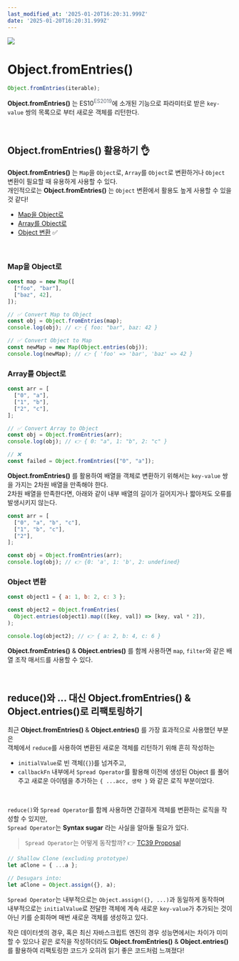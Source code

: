 ```yaml
---
last_modified_at: '2025-01-20T16:20:31.999Z'
date: '2025-01-20T16:20:31.999Z'
---
```

<img src="https://img.shields.io/badge/ES10-F7DF1E?style=for-the-badge&logoColor=#1f2328"> 

# Object.fromEntries() 
```js
Object.fromEntries(iterable);
```
**Object.fromEntries()** 는 ES10<sup style="color: #656D76">ES2019</sup>에 소개된 기능으로 파라미터로 받은 `key-value` 쌍의 목록으로 부터 새로운 객체를 리턴한다. 

<br>

## Object.fromEntries() 활용하기 👌
**Object.fromEntries()** 는 `Map`을 `Object`로, `Array`를 `Object`로 변환하거나 `Object` 변환이 필요할 때 유용하게 사용할 수 있다.  
개인적으로는 **Object.fromEntries()** 는 `Object` 변환에서 활용도 높게 사용할 수 있을 것 같다! 

- [Map을 Object로](#map을-object로)
- [Array를 Object로](#array를-object로)
- [Object 변환](#object-변환) :white_check_mark:

<br>

### Map을 Object로 
```js
const map = new Map([
  ["foo", "bar"],
  ["baz", 42],
]);

// ✅ Convert Map to Object
const obj = Object.fromEntries(map);
console.log(obj); // 👉️ { foo: "bar", baz: 42 }

// ✅ Convert Object to Map
const newMap = new Map(Object.entries(obj));
console.log(newMap); // 👉️ { 'foo' => 'bar', 'baz' => 42 }
```

### Array를 Object로 
```js
const arr = [
  ["0", "a"],
  ["1", "b"],
  ["2", "c"],
];

// ✅ Convert Array to Object
const obj = Object.fromEntries(arr);
console.log(obj); // 👉️ { 0: "a", 1: "b", 2: "c" }

// ❌ 
const failed = Object.fromEntries(["0", "a"]);
```

**Object.fromEntries()** 를 활용하여 배열을 객체로 변환하기 위해서는 `key-value` 쌍을 가지는 2차원 배열을 만족해야 한다.  
2차원 배열을 만족한다면, 아래와 같이 내부 배열의 길이가 길어지거나 짧아져도 오류를 발생시키지 않는다. 

```js
const arr = [
  ["0", "a", "b", "c"],
  ["1", "b", "c"],
  ["2"],
];

const obj = Object.fromEntries(arr);
console.log(obj); // 👉️ {0: 'a', 1: 'b', 2: undefined}
```

### Object 변환 
```js
const object1 = { a: 1, b: 2, c: 3 };

const object2 = Object.fromEntries(
  Object.entries(object1).map(([key, val]) => [key, val * 2]),
);

console.log(object2); // 👉️ { a: 2, b: 4, c: 6 }
```

**Object.fromEntries()** & **Object.entries()** 를 함께 사용하면 `map`, `filter`와 같은 배열 조작 매서드를 사용할 수 있다. 

<br>

## reduce()와 ... 대신 Object.fromEntries() & Object.entries()로 리팩토링하기 
최근 **Object.fromEntries()** & **Object.entries()** 를 가장 효과적으로 사용했던 부분은  
객체에서 `reduce`를 사용하여 변환된 새로운 객체를 리턴하기 위해 흔히 작성하는  

- `initialValue`로 빈 객체(`{}`)를 넘겨주고,  
- `callbackFn` 내부에서 `Spread Operator`를 활용해 이전에 생성된 Object 를 풀어주고 새로운 아이템을 추가하는 `{ ...acc, 생략 }` 와 같은 로직 부분이었다. 

<br>

`reduce()`와 `Spread Operator`를 함께 사용하면 간결하게 객체를 변환하는 로직을 작성할 수 있지만,  
`Spread Operator`는 **Syntax sugar** 라는 사실을 알아둘 필요가 있다.   

> `Spread Operator`는 어떻게 동작할까? 
> 👉️ [TC39 Proposal](https://github.com/tc39/proposal-object-rest-spread/blob/main/Spread.md)

```js
// Shallow Clone (excluding prototype)
let aClone = { ...a };

// Desugars into:
let aClone = Object.assign({}, a);
```

`Spread Operator`는 내부적으로는 `Object.assign({}, ...)`과 동일하게 동작하며  
내부적으로는 `initialValue`로 전달한 객체에 계속 새로운 `key-value`가 추가되는 것이 아닌 키를 순회하며 매번 새로운 객체를 생성하고 있다. 

작은 데이터셋의 경우, 혹은 최신 자바스크립트 엔진의 경우 성능면에서는 차이가 미미할 수 있으나 같은 로직을 작성하더라도 **Object.fromEntries()** & **Object.entries()** 를 활용하여 리팩토링한 코드가 오히려 읽기 좋은 코드처럼 느껴졌다! 
